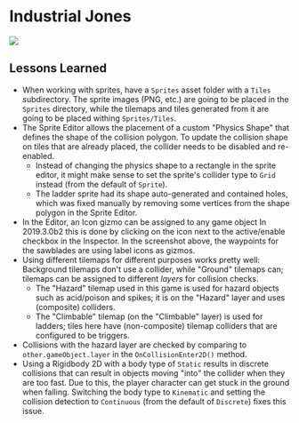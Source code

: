 # Industrial Jones

![](.readme/editor-1.png)

## Lessons Learned

- When working with sprites, have a `Sprites` asset folder with a
  `Tiles` subdirectory. The sprite images (PNG, etc.) are going to be placed
  in the `Sprites` directory, while the tilemaps and tiles generated from it
  are going to be placed withing `Sprites/Tiles`.
- The Sprite Editor allows the placement of a custom "Physics Shape" that defines
  the shape of the collision polygon. To update the collision shape on tiles that
  are already placed, the collider needs to be disabled and re-enabled.
  - Instead of changing the physics shape to a rectangle in the sprite editor,
    it might make sense to set the sprite's collider type to `Grid` instead (from the
    default of `Sprite`).
  - The ladder sprite had its shape auto-generated and contained holes,
    which was fixed manually by removing some vertices from the shape polygon
    in the Sprite Editor.
- In the Editor, an Icon gizmo can be assigned to any game object
  In 2019.3.0b2 this is done by clicking on the icon next to the active/enable
  checkbox in the Inspector. In the screenshot above, the waypoints for the
  sawblades are using label icons as gizmos.
- Using different tilemaps for different purposes works pretty well:
  Background tilemaps don't use a collider, while "Ground" tilemaps can;
  tilemaps can be assigned to different _layers_ for collision checks.
  - The "Hazard" tilemap used in this game is used for hazard objects such
    as acid/poison and spikes; it is on the "Hazard" layer and uses (composite) colliders.
  - The "Climbable" tilemap (on the "Climbable" layer) is used for ladders;
    tiles here have (non-composite) tilemap colliders that are configured
    to be triggers.
- Collisions with the hazard layer are checked by comparing to
  `other.gameObject.layer` in the `OnCollisionEnter2D()` method.
- Using a Rigidbody 2D with a body type of `Static` results in discrete
  collisions that can result in objects moving "into" the collider when
  they are too fast. Due to this, the player character can get stuck in
  the ground when falling. Switching the body type to `Kinematic` and
  setting the collision detection to `Continuous` (from the default of
  `Discrete`) fixes this issue.
